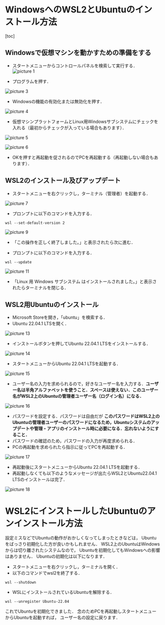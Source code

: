 # WindowsへのWSL2とUbuntuのインストール方法

[toc]

## Windowsで仮想マシンを動かすための準備をする

* スタートメニューからコントロールパネルを検索して実行する．
![picture 1](images/windows11_wsl2_install/20230319_085237.png)  

* プログラムを押す．

![picture 3](images/windows11_wsl2_install/20230319_085415.png)  
* Windowsの機能の有効化または無効化を押す．

![picture 4](images/windows11_wsl2_install/20230319_085436.png)  

* 仮想マシンプラットフォームとLinux用Windowsサブシステムにチェックを入れる（最初からチェックが入っている場合もあります）．

![picture 5](images/windows11_wsl2_install/20230319_085502.png)  

![picture 6](images/windows11_wsl2_install/20230319_085510.png)  


* OKを押すと再起動を促されるのでPCを再起動する（再起動しない場合もあります）．


## WSL2のインストール及びアップデート

* スタートメニューを右クリックし，ターミナル（管理者）を起動する．

![picture 7](images/windows11_wsl2_install/20230319_085530.png)  


* プロンプトに以下のコマンドを入力する．

```wsl --set-default-version 2```

![picture 9](images/windows11_wsl2_install/20230319_085601.png)  

* 「この操作を正しく終了しました。」と表示されたら次に進む．


* プロンプトに以下のコマンドを入力する．

```wsl --update```

![picture 11](images/windows11_wsl2_install/20230319_085631.png)  

* 「Linux 用 Windows サブシステム はインストールされました。」と表示されたらターミナルを閉じる．



## WSL2用Ubuntuのインストール

* Microsoft Storeを開き，「ubuntu」を検索する．
* Ubuntu 22.04.1 LTSを開く．

![picture 13](images/windows11_wsl2_install/20230319_085658.png)  


* インストールボタンを押してUbuntu 22.04.1 LTSをインストールする．

![picture 14](images/windows11_wsl2_install/20230319_085714.png)  


* スタートメニューからUbuntu 22.04.1 LTSを起動する．

![picture 15](images/windows11_wsl2_install/20230319_085730.png)  

* ユーザー名の入力を求められるので，好きなユーザー名を入力する．__ユーザー名は半角アルファベットを使うこと．スペースは使えない．このユーザー名がWSL2上のUbuntuの管理者ユーザー名（ログイン名）になる．__

![picture 16](images/windows11_wsl2_install/20230319_085745.png)  

* パスワードを設定する．パスワードは自由だが __このパスワードはWSL2上のUbuntuの管理者ユーザーのパスワードになるため，Ubuntuシステムのアップデートや管理・アプリのインストール時に必要になる．忘れないようにすること．__
* パスワードの確認のため，パスワードの入力が再度求められる．
* PCの再起動を求められたら指示に従ってPCを再起動する．

![picture 17](images/windows11_wsl2_install/20230319_085805.png)  


* 再起動後にスタートメニューからUbuntu 22.04.1 LTSを起動する．
* 再起動しなくても以下のようなメッセージが出たらWSL2とUbuntu22.04.1 LTSのインストールは完了．

![picture 18](images/windows11_wsl2_install/20230319_085825.png)  


# WSL2にインストールしたUbuntuのアンインストール方法

設定ミスなどでUbuntuの動作がおかしくなってしまったときなどは，
Ubuntuをばっさり初期化した方が良いかもしれません．
WSL2上のUbuntuはWindowsからは切り離されたシステムなので，
Ubuntuを初期化してもWindowsへの影響はありません．
Ubuntuの初期化は以下になります．

* スタートメニューを右クリックし，ターミナルを開く．
* 以下のコマンドでwsl2を終了する．

```
wsl --shutdown
```

* WSLにインストールされているUbuntuを解除する．

```
wsl --unregister Ubuntu-22.04
```

これでUbuntuを初期化できました．
念のためPCを再起動しスタートメニューからUbuntuを起動すれば，
ユーザー名の設定に戻ります．
